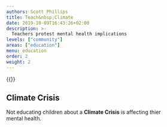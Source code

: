 ```yaml
---
authors: Scott Phillips
title: Teach&nbsp;Climate
date: 2019-10-09T16:43:26+02:00
description: >-
  Teachers protest mental health implications
levels: ["community"]
areas: ["education"]
menu: education
order: 2
weight: 2
---
```


{{<flickity src="/img/london-climate-strike-sept-2019-x2.jpg" title="Two teachers supporting XR stand outside the department of Education in central London and grafiti the building" color="" selectCell="flkty.selectCell( value, isWrapped, isInstant )" >}}

## Climate&nbsp;Crisis

Not educating children about a **Climate&nbsp;Crisis** is affecting thier mental&nbsp;health. 

<!--
> Children mental health – [X (skip: 55:35)](https://samharris.org/podcasts/129-insiders-view-medicine/) 
-->